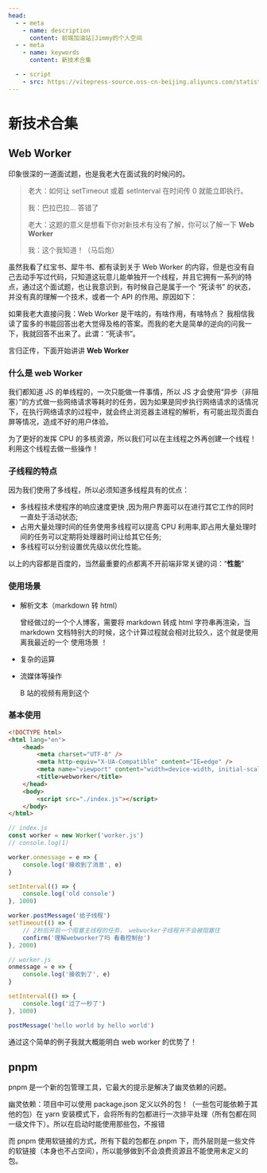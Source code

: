 ```yaml
---
head:
  - - meta
    - name: description
      content: 前端加油站|Jimmy的个人空间
  - - meta
    - name: keywords
      content: 新技术合集

  - - script
    - src: https://vitepress-source.oss-cn-beijing.aliyuncs.com/statistics.js
---
```


# 新技术合集

## Web Worker

印象很深的一道面试题，也是我老大在面试我的时候问的。

> 老大：如何让 setTimeout 或着 setInterval 在时间传 0 就能立即执行。
>
> 我：巴拉巴拉... 答错了
>
> 老大：这题的意义是想看下你对新技术有没有了解，你可以了解一下 **Web Worker**
>
> 我：这个我知道！（马后炮）

虽然我看了红宝书、犀牛书、都有读到关于 Web Worker 的内容，但是也没有自己去动手写过代码，只知道这玩意儿能单独开一个线程，并且它拥有一系列的特点，通过这个面试题，也让我意识到，有时候自己是属于一个 “死读书” 的状态，并没有真的理解一个技术，或者一个 API 的作用。原因如下：

如果我老大直接问我：Web Worker 是干啥的，有啥作用，有啥特点？ 我相信我读了蛮多的书能回答出老大觉得及格的答案。而我的老大是简单的逆向的问我一下，我就回答不出来了。此谓：“死读书”。

言归正传，下面开始讲讲 **Web Worker**

### 什么是 web Worker

我们都知道 JS 的单线程的，一次只能做一件事情，所以 JS 才会使用“异步（非阻塞）”的方式做一些网络请求等耗时的任务，因为如果是同步执行网络请求的话情况下，在执行网络请求的过程中，就会终止浏览器主进程的解析，有可能出现页面白屏等情况，造成不好的用户体验。

为了更好的发挥 CPU 的多核资源，所以我们可以在主线程之外再创建一个线程！利用这个线程去做一些操作！

### 子线程的特点

因为我们使用了多线程，所以必须知道多线程具有的优点：

- 多线程技术使程序的响应速度更快 ,因为用户界面可以在进行其它工作的同时一直处于活动状态;
- 占用大量处理时间的任务使用多线程可以提高 CPU 利用率,即占用大量处理时间的任务可以定期将处理器时间让给其它任务;
- 多线程可以分别设置优先级以优化性能。

以上的内容都是百度的，当然最重要的点都离不开前端非常关键的词：“**性能**”

### 使用场景

- 解析文本（markdown 转 html）

  曾经做过的一个个人博客，需要将 markdown 转成 html 字符串再渲染，当 markdown 文档特别大的时候，这个计算过程就会相对比较久，这个就是使用离我最近的一个 使用场景 ！

- 复杂的运算

- 流媒体等操作

  B 站的视频有用到这个

### 基本使用

```html
<!DOCTYPE html>
<html lang="en">
	<head>
		<meta charset="UTF-8" />
		<meta http-equiv="X-UA-Compatible" content="IE=edge" />
		<meta name="viewport" content="width=device-width, initial-scale=1.0" />
		<title>webworker</title>
	</head>
	<body>
		<script src="./index.js"></script>
	</body>
</html>
```

```js
// index.js
const worker = new Worker('worker.js')
// console.log(1)

worker.onmessage = e => {
	console.log('接收到了消息', e)
}

setInterval(() => {
	console.log('old console')
}, 1000)

worker.postMessage('给子线程')
setTimeout(() => {
	// 2秒后开启一个阻塞主线程的任务， webworker子线程并不会被阻塞住
	confirm('理解webworker了吗 看看控制台')
}, 2000)

// worker.js
onmessage = e => {
	console.log('接收到了', e)
}

setInterval(() => {
	console.log('过了一秒了')
}, 1000)

postMessage('hello world by hello world')
```

通过这个简单的例子我就大概能明白 web worker 的优势了！

## pnpm

pnpm 是一个新的包管理工具，它最大的提示是解决了幽灵依赖的问题。

幽灵依赖：项目中可以使用 package.json 定义以外的包！（一些包可能依赖于其他的包）在 yarn 安装模式下，会将所有的包都进行一次排平处理（所有包都在同一级文件下）。所以在启动时能使用那些包，不报错

而 pnpm 使用软链接的方式，所有下载的包都在.pnpm 下，而外层则是一些文件的软链接（本身也不占空间），所以能够做到不会浪费资源且不能使用未定义的包。
